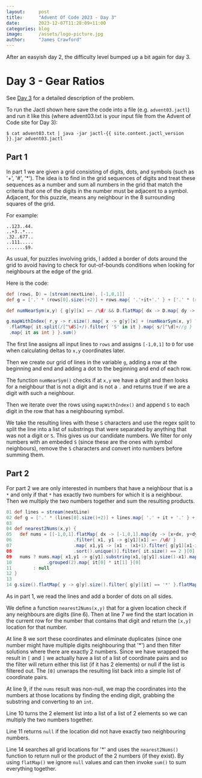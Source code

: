 ```yaml
---
layout:     post
title:      "Advent Of Code 2023 - Day 3"
date:       2023-12-07T11:28:09+11:00
categories: blog
image:      /assets/logo-picture.jpg
author:     "James Crawford"
---
```


After an easyish day 2, the difficulty level bumped up a bit again for day 3.

# Day 3 - Gear Ratios

See [Day 3](https://adventofcode.com/2023/day/3) for a detailed description of the problem.

To run the Jactl shown here save the code into a file (e.g. `advent03.jactl`) and run it like this (where advent03.txt
is your input file from the Advent of Code site for Day 3):
```shell
$ cat advent03.txt | java -jar jactl-{{ site.content.jactl_version }}.jar advent03.jactl 
```

## Part 1

In part 1 we are given a grid consisting of digits, dots, and symbols (such as '+', '#', '*').
The idea is to find in the grid sequences of digits and treat these sequences as a number and sum all numbers in
the grid that match the criteria that one of the digits in the number must be adjacent to a symbol.
Adjacent, for this puzzle, means any neighbour in the 8 surrounding squares of the grid.

For example:
```
..123..44.
..+3..*...
.32..677..
..111.....
.......$9.
```

As usual, for puzzles involving grids, I added a border of dots around the grid to avoid having to check for
out-of-bounds conditions when looking for neighbours at the edge of the grid.

Here is the code:
```groovy
def (rows, D) = [stream(nextLine), [-1,0,1]]
def g = ['.' * (rows[0].size()+2)] + rows.map{ '.'+it+'.' } + ['.' * (rows[0].size()+2)]

def numNearSym(x,y) { g[y][x] =~ /\d/ && D.flatMap{ dx -> D.map{ dy -> [x+dx,y+dy] } }.anyMatch{ x1,y1 -> g[y1][x1] !~ /[.\d]/ } }

g.mapWithIndex{ r,y -> r.size().map{ x -> g[y][x] + (numNearSym(x, y) ? 'S' : '') }.join() }
 .flatMap{ it.split(/[^\dS]+/).filter{ 'S' in it }.map{ s/[^\d]+//g }
 .map{ it as int } }.sum()
```

The first line assigns all input lines to `rows` and assigns `[-1,0,1]` to `D` for use when calculating deltas
to `x,y` coordinates later.

Then we create our grid of lines in the variable `g`, adding a row at the beginning and end and adding a dot to the
beginning and end of each row.

The function `numNearSym()` checks if at `x,y` we have a digit and then looks for a neighbour that is not a digit and
is not a `.` and returns true if we are a digit with such a neighbour.

Then we iterate over the rows using `mapWithIndex()` and append `S` to each digit in the row that has a neighbouring
symbol.

We take the resulting lines with these `S` characters and use the regex split to split the line into a list of substrings
that were separated by anything that was not a digit or `S`.
This gives us our candidate numbers.
We filter for only numbers with an embeded `S` (since these are the ones with symbol neighbours), remove the `S` 
characters and convert into numbers before summing them.

## Part 2

For part 2 we are only interested in numbers that have a neighbour that is a `*` and only if that `*` has exactly
two numbers for which it is a neighbour.
Then we multiply the two numbers together and sum the resulting products.

```groovy
01 def lines = stream(nextLine)
02 def g = ['.' * (lines[0].size()+2)] + lines.map{ '.' + it + '.' } + ['.' * (lines[0].size()+2)]
03 
04 def nearest2Nums(x,y) {
05   def nums = [[-1,0,1].flatMap{ dx -> [-1,0,1].map{dy -> [x+dx, y+dy] } }
06                       .filter{ x1, y1 -> g[y1][x1] =~ /\d/ }
07                       .map{ x1,y1 -> [x1 - (x1+1).filter{ g[y1][x1-it] !~ /\d/ }.limit(1)[0] + 1, y1] }
08                       .sort().unique()].filter{ it.size() == 2 }[0]
09   nums ? nums.map{ x1,y1 -> g[y1].substring(x1,(g[y1].size()-x1).map{x1+it+1}.filter{ g[y1][it] !~ /\d/ }.limit(1)[0]) as int }
10             .grouped(2).map{ it[0] * it[1] }[0]
11        : null
12 }
13
14 g.size().flatMap{ y -> g[y].size().filter{ g[y][it] == '*' }.flatMap{ nearest2Nums(it, y) } }.sum()
```

As in part 1, we read the lines and add a border of dots on all sides.

We define a function `nearest2Nums(x,y)` that for a given location check if any neighbours are digits (line 6).
Then at line 7 we find the start location in the current row for the number that contains that digit and return the
`[x,y]` location for that number.

At line 8 we sort these coordinates and eliminate duplicates (since one number might have multiple digits neighbouring
that '*') and then filter solutions where there are exactly 2 numbers.
Since we have wrapped the result in `[` and `]` we actually have a list of a list of coordinate pairs and so the filter
will return either this list (if it has 2 elements) or null if the list is filtered out.
The `[0]` unwraps the resulting list back into a simple list of coordinate pairs.

At line 9, if the `nums` result was non-null, we map the coordinates into the numbers at those locations by finding
the ending digit, grabbing the substring and converting to an `int`.

Line 10 turns the 2 element list into a list of a list of 2 elements so we can multiply the two numbers together.

Line 11 returns `null` if the location did not have exactly two neighbouring numbers.

Line 14 searches all grid locations for '*' and uses the `nearest2Nums()` function to return null or the product of
the 2 numbers (if they exist).
By using `flatMap()` we ignore `null` values and can then invoke `sum()` to sum everything together.
